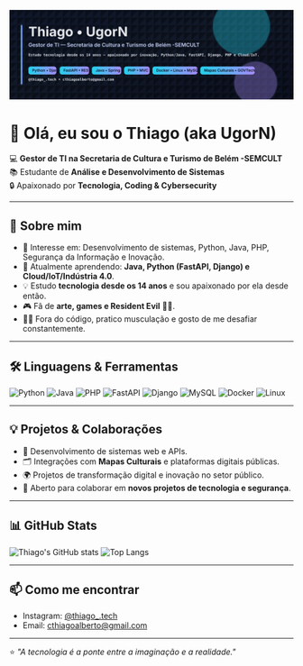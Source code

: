 ![Banner](assets/banner.svg)

# 👋 Olá, eu sou o Thiago (aka UgorN)

💻 **Gestor de TI na Secretaria de Cultura e Turismo de Belém -SEMCULT**  
📚 Estudante de **Análise e Desenvolvimento de Sistemas**  
🔒 Apaixonado por **Tecnologia, Coding & Cybersecurity**  

---

## 🚀 Sobre mim
- 👀 Interesse em: Desenvolvimento de sistemas, Python, Java, PHP, Segurança da Informação e Inovação.  
- 🌱 Atualmente aprendendo: **Java, Python (FastAPI, Django) e Cloud/IoT/Indústria 4.0**.  
- 💡 Estudo **tecnologia desde os 14 anos** e sou apaixonado por ela desde então.  
- 🎮 Fã de **arte, games e Resident Evil** 🧟‍♂️.  
- 🏋️‍♂️ Fora do código, pratico musculação e gosto de me desafiar constantemente.

---

## 🛠️ Linguagens & Ferramentas

![Python](https://img.shields.io/badge/Python-3776AB?style=for-the-badge&logo=python&logoColor=white)
![Java](https://img.shields.io/badge/Java-007396?style=for-the-badge&logo=openjdk&logoColor=white)
![PHP](https://img.shields.io/badge/PHP-777BB4?style=for-the-badge&logo=php&logoColor=white)
![FastAPI](https://img.shields.io/badge/FastAPI-009688?style=for-the-badge&logo=fastapi&logoColor=white)
![Django](https://img.shields.io/badge/Django-092E20?style=for-the-badge&logo=django&logoColor=white)
![MySQL](https://img.shields.io/badge/MySQL-005C84?style=for-the-badge&logo=mysql&logoColor=white)
![Docker](https://img.shields.io/badge/Docker-2496ED?style=for-the-badge&logo=docker&logoColor=white)
![Linux](https://img.shields.io/badge/Linux-FCC624?style=for-the-badge&logo=linux&logoColor=black)

---

## 💡 Projetos & Colaborações
- 🔧 Desenvolvimento de sistemas web e APIs.  
- 🗂️ Integrações com **Mapas Culturais** e plataformas digitais públicas.  
- 🌍 Projetos de transformação digital e inovação no setor público.  
- 💞️ Aberto para colaborar em **novos projetos de tecnologia e segurança**.

---

## 📊 GitHub Stats

![Thiago's GitHub stats](https://github-readme-stats.vercel.app/api?username=UgorN&show_icons=true&theme=radical)
![Top Langs](https://github-readme-stats.vercel.app/api/top-langs/?username=UgorN&layout=compact&theme=radical)

---

## 📫 Como me encontrar
- Instagram: [@thiago_.tech](https://www.instagram.com/thiago_.tech/)  
- Email: [cthiagoalberto@gmail.com](mailto:cthiagoalberto@gmail.com)  

---

⭐ _"A tecnologia é a ponte entre a imaginação e a realidade."_
